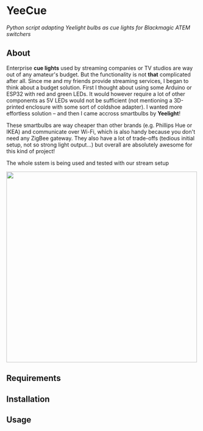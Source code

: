 # YeeCue
<i>Python script adapting Yeelight bulbs as cue lights for Blackmagic ATEM switchers</i>

## About
Enterprise <b>cue lights</b> used by streaming companies or TV studios are way out of any amateur's budget. But the functionality is not <b>that</b> complicated after all. 
Since me and my friends provide streaming services, I began to think about a budget solution. First I thought about using some Arduino or ESP32 with red 
and green LEDs. It would however require a lot of other components as 5V LEDs would not be sufficient (not mentioning a 3D-printed enclosure with some sort of coldshoe adapter). I wanted more effortless solution – and then I came accross smartbulbs by <b>Yeelight</b>!

These smartbulbs are way cheaper than other brands (e.g. Phillips Hue or IKEA) and communicate over Wi-Fi, which is also handy because you don't need any ZigBee gateway. They also have a lot of trade-offs (tedious initial setup, not so strong light output...) but overall are absolutely awesome for this kind of project!

The whole sstem is being used and tested with our stream setup

<img src="https://user-images.githubusercontent.com/63453314/209685236-5d55c558-8f29-4c99-a1a0-12867db283f4.jpg"  width="500">

## Requirements

## Installation

## Usage
